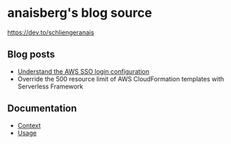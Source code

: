 # anaisberg's blog source

https://dev.to/schliengeranais

## Blog posts

- [Understand the AWS SSO login configuration](https://dev.to/kumo/understand-the-aws-sso-login-configuration-4am7)
- Override the 500 resource limit of AWS CloudFormation templates with Serverless Framework

## Documentation

- [Context](./docs/context.md)
- [Usage](./docs/usage.md)
